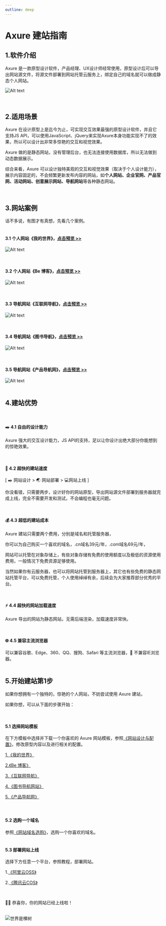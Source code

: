 ```yaml
---
outline: deep
---
```

# Axure 建站指南

## 1.软件介绍
Axure 是一款原型设计软件，产品经理、UX设计师经常使用，原型设计后可以导出网站源文件，将源文件部署到网站托管云服务上，绑定自己的域名就可以做成静态个人网站。
<br>

![Alt text](001axure/01.png)

<br>

## 2.适用场景

Axure 在设计原型上是迄今为止，可实现交互效果最强的原型设计软件，并且它支持JS API，可以使用JavaScript、jQuery来实现Axure本身功能实现不了的效果，所以可以设计出非常多惊艳的交互和视觉效果。

Axure 做的是静态网站，没有管理后台，也无法连接使用数据库，所以无法做到动态数据展示。

综合来看，Axure 可以设计独特美观的交互和视觉效果（取决于个人设计能力），展示内容固定的，不会频繁更新发布内容的网站，如**个人网站、企业官网、产品官网、活动网站、创意展示网站、导航网站**等各种静态网站。

<br>

## 3.网站案例

话不多说，有图才有真想，先看几个案例。
<br><br>

#### **3.1 个人网站《我的世界》，[点击预览 >>](https://my.pmdaohang.com/)**  

![Alt text](001axure/02.jpg)

<br>

#### **3.2 个人网站《Be 博客》，[点击预览 >>](https://demo.pmdaohang.com/be/)**  

![Alt text](001axure/03.jpg)

<br>

#### **3.3 导航网站《互联网导航》，[点击预览 >>](https://demo.pmdaohang.com/dh2/)**  

![Alt text](001axure/04.jpg)

<br>

#### **3.4 导航网站《图书导航》，[点击预览 >>](https://demo.pmdaohang.com/tushu/)**  

![Alt text](001axure/05.jpg)

<br>

#### **3.5 导航网站《产品导航网》，[点击预览 >>](https://demo.pmdaohang.com/dh/)**  

![Alt text](001axure/06.jpg)
<br><br>

## 4.建站优势

<br>

#### ✒️ 4.1 自由的设计能力

Axure 强大的交互设计能力，JS API的支持，足以让你设计出绝大部分你能想到的惊艳效果。

<br>


#### 🚀 4.2 超快的建站速度

[ ✒️ 网站设计 > 🌏️ 网站部署 > 💻️网站上线 ]

你没看错，只需要两步，设计好你的网站原型，导出网站源文件部署到服务器就完成上线，完全不需要开发和测试，不会编程也毫无问题。

<br>

#### 💰️ 4.3 超低的建站成本

Axure 建站只需要两个费用，分别是域名和托管服务器，

你可以为自己购买一个喜欢的域名，.cn域名39元/年，.com域名69元/年，

网站可以托管在对象存储上，有些对象存储有免费的使用额度以及极低的资源使用费用，一般情况下免费资源足够使用。

当然如果你有云服务器，也可以将网站托管到服务器上，其它也有些免费的静态网站托管平台，可以免费托管，个人使用绰绰有余，后续会为大家推荐部分优秀的平台。

<br>

#### ⚡️ 4.4 超快的网站加载速度

Axure 导出的网站为静态网站，无需后端渲染，加载速度非常快。

<br>

#### 🌐 4.5 兼容主流浏览器

可以兼容谷歌、Edge、360、QQ、搜狗、Safari 等主流浏览器，🚫 不兼容IE浏览器。
<br><br>


## 5.开始建站第1步

如果你想拥有一个独特的，惊艳的个人网站，不妨尝试使用 Axure 建站，

如果你想，可以从下面的步骤开始：

<br>

#### 5.1 选择网站模板

在下方模板中选择并下载一个你喜欢的 Axure 网站模板，参照<a href="./007webdesign.html" target="_blank">《网站设计与配置》</a>，修改原型内容以及进行相关的配置。

[1.《我的世界》](https://my.pmdaohang.com/)

[2.《Be 博客》](https://demo.pmdaohang.com/be/)

[3.《互联网导航》](https://demo.pmdaohang.com/dh2/)

[4.《图书导航网站》](https://demo.pmdaohang.com/tushu/)

[5.《产品导航网》](https://demo.pmdaohang.com/dh/)

#### <br>

#### 5.2 选购一个域名

参照<a href="./008yuming.html" target="_blank">《网站域名选购》</a>，选购一个你喜欢的域名。
<br><br>

#### 5.3 部署网站上线

选择下方任意一个平台，参照教程，部署网站。

1.<a href="./009oss.html" target="_blank">《阿里云OSS》</a>

2.<a href="./010cos.html" target="_blank">《腾讯云COS》</a>

<br>

👏👏  恭喜你，你的网站已经上线啦！

<br>

<img src="https://visitor-badge.laobi.icu/badge?page_id=pmdaohang_com_001axure&left_color=%23000000&right_color=%2327bba0&left_text=view" style="display: inline-block;" alt="世界是棵树">